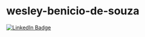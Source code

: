 # wesley-benicio-de-souza
<div id="badges">
<a href="https://www.linkedin.com/in/Wesley-Benício
/">
<img src="https://img.shields.io/badge/LinkedIn-blue?style=for-the-badge&logo=linkedin&logoColor=white" alt="LinkedIn Badge"/= </a>
</div>
